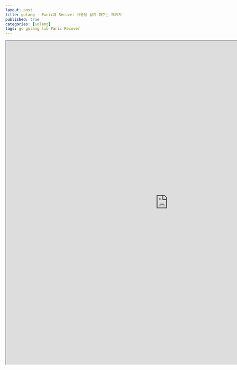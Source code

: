 ```yaml
---
layout: post
title: golang - Panic과 Recover 사용을 쉽게 해주는 패키지
published: true
categories: [Golang]
tags: go golang lib Panic Recover
---
```

<iframe width="1024" height="1024" src="https://docs.google.com/document/d/e/2PACX-1vRAAU4s_ecRj_DjxMSFj7xhDmHqQJNxCtvrzisN_ibGhJeSZp6qQO1MjNO5JXatqkD7SqWitlfDpxBp/pub?embedded=true"></iframe>      
  